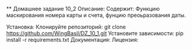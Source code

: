 ** Домашнее задание 10_2
Описание:
Содержит: Функцию маскирования номера карты и счета, фунцию преоьразования даты.

Установка:
Клонируйте репозиторий:
git clone https://github.com/WingBasil/DZ_10_1.git
Установите зависимости:
pip install -r requirements.txt
Документация:
Лицензия:
